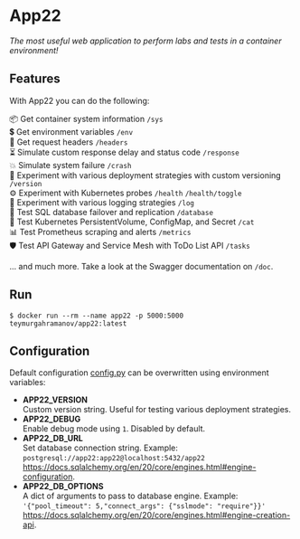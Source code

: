 # App22
_The most useful web application to perform labs and tests in a container environment!_

## Features ###
With App22 you can do the following:

📦 Get container system information `/sys`  
💲 Get environment variables `/env`  
📝 Get request headers `/headers`  
⏳ Simulate custom response delay and status code `/response`  
💥 Simulate system failure `/crash`  
🔄️ Experiment with various deployment strategies with custom versioning `/version`  
⚙️ Experiment with Kubernetes probes `/health` `/health/toggle`  
💬 Experiment with various logging strategies `/log`  
📄 Test SQL database failover and replication `/database`  
💾 Test Kubernetes PersistentVolume, ConfigMap, and Secret `/cat`  
📊 Test Prometheus scraping and alerts `/metrics`  
🛡️ Test API Gateway and Service Mesh with ToDo List API `/tasks`  

... and much more. Take a look at the Swagger documentation on `/doc`.

## Run
```
$ docker run --rm --name app22 -p 5000:5000 teymurgahramanov/app22:latest
```

## Configuration
Default configuration [config.py](./config.py) can be overwritten using environment variables:
- __APP22_VERSION__\
  Custom version string. Useful for testing various deployment strategies.
- __APP22_DEBUG__\
  Enable debug mode using `1`. Disabled by default.
- __APP22_DB_URL__\
  Set database connection string. Example:\
  `postgresql://app22:app22@localhost:5432/app22`\
  https://docs.sqlalchemy.org/en/20/core/engines.html#engine-configuration.
- __APP22_DB_OPTIONS__\
  A dict of arguments to pass to database engine. Example:\
  `'{"pool_timeout": 5,"connect_args": {"sslmode": "require"}}'`
  https://docs.sqlalchemy.org/en/20/core/engines.html#engine-creation-api.
